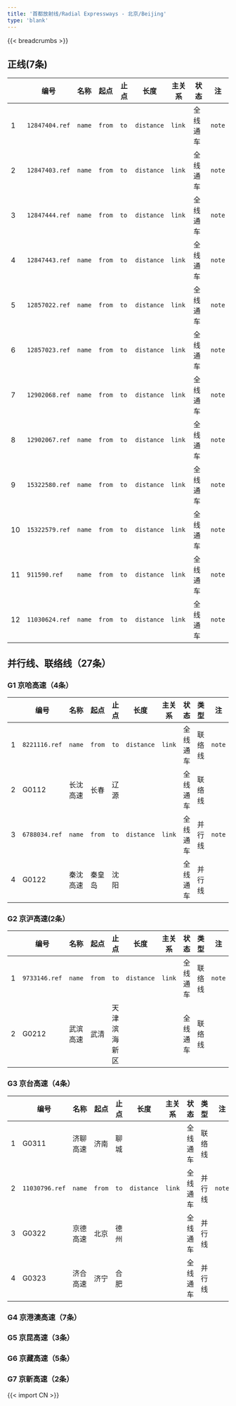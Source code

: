 ```yaml
---
title: '首都放射线/Radial Expressways - 北京/Beijing'
type: 'blank'
---
```


{{< breadcrumbs >}}

## 正线(7条)

|    | 编号           | 名称   | 起点   | 止点 | 长度       | 主关系 | 状态     | 注     |
|----|----------------|--------|--------|------|------------|--------|----------|--------|
| 1  | `12847404.ref` | `name` | `from` | `to` | `distance` | `link` | 全线通车 | `note` |
| 2  | `12847403.ref` | `name` | `from` | `to` | `distance` | `link` | 全线通车 | `note` |
| 3  | `12847444.ref` | `name` | `from` | `to` | `distance` | `link` | 全线通车 | `note` |
| 4  | `12847443.ref` | `name` | `from` | `to` | `distance` | `link` | 全线通车 | `note` |
| 5  | `12857022.ref` | `name` | `from` | `to` | `distance` | `link` | 全线通车 | `note` |
| 6  | `12857023.ref` | `name` | `from` | `to` | `distance` | `link` | 全线通车 | `note` |
| 7  | `12902068.ref` | `name` | `from` | `to` | `distance` | `link` | 全线通车 | `note` |
| 8  | `12902067.ref` | `name` | `from` | `to` | `distance` | `link` | 全线通车 | `note` |
| 9  | `15322580.ref` | `name` | `from` | `to` | `distance` | `link` | 全线通车 | `note` |
| 10 | `15322579.ref` | `name` | `from` | `to` | `distance` | `link` | 全线通车 | `note` |
| 11 | `911590.ref`   | `name` | `from` | `to` | `distance` | `link` | 全线通车 | `note` |
| 12 | `11030624.ref` | `name` | `from` | `to` | `distance` | `link` | 全线通车 | `note` |


## 并行线、联络线（27条）

### G1 京哈高速（4条）

|   | 编号          | 名称     | 起点   | 止点 | 长度       | 主关系 | 状态     | 类型   | 注     |
|---|---------------|----------|--------|------|------------|--------|----------|--------|--------|
| 1 | `8221116.ref` | `name`   | `from` | `to` | `distance` | `link` | 全线通车 | 联络线 | `note` |
| 2 | G0112         | 长沈高速 | 长春   | 辽源 |            |        | 全线通车 | 联络线 |        |
| 3 | `6788034.ref` | `name`   | `from` | `to` | `distance` | `link` | 全线通车 | 并行线 | `note` |
| 4 | G0122         | 秦沈高速 | 秦皇岛 | 沈阳 |            |        | 全线通车 | 并行线 |        |

### G2 京沪高速(2条）

|   | 编号          | 名称     | 起点   | 止点         | 长度       | 主关系 | 状态     | 类型   | 注     |
|---|---------------|----------|--------|--------------|------------|--------|----------|--------|--------|
| 1 | `9733146.ref` | `name`   | `from` | `to`         | `distance` | `link` | 全线通车 | 联络线 | `note` |
| 2 | G0212         | 武滨高速 | 武清   | 天津滨海新区 |            |        | 全线通车 | 联络线 |        |

### G3 京台高速（4条）

|   | 编号           | 名称     | 起点   | 止点 | 长度       | 主关系 | 状态     | 类型   | 注     |
|---|----------------|----------|--------|------|------------|--------|----------|--------|--------|
| 1 | G0311          | 济聊高速 | 济南   | 聊城 |            |        | 全线通车 | 联络线 |        |
| 2 | `11030796.ref` | `name`   | `from` | `to` | `distance` | `link` | 全线通车 | 并行线 | `note` |
| 3 | G0322          | 京德高速 | 北京   | 德州 |            |        | 全线通车 | 并行线 |        |
| 4 | G0323          | 济合高速 | 济宁   | 合肥 |            |        | 全线通车 | 并行线 |        |

### G4 京港澳高速（7条）

### G5 京昆高速（3条）

### G6 京藏高速（5条）

### G7 京新高速（2条）


{{< import CN >}}
